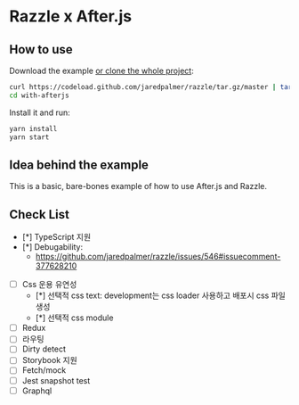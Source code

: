 # Razzle x After.js

## How to use

Download the example [or clone the whole project](https://github.com/jaredpalmer/razzle.git):

```bash
curl https://codeload.github.com/jaredpalmer/razzle/tar.gz/master | tar -xz --strip=2 razzle-master/examples/with-afterjs
cd with-afterjs
```

Install it and run:

```bash
yarn install
yarn start
```

## Idea behind the example

This is a basic, bare-bones example of how to use After.js and Razzle.

## Check List

* [*] TypeScript 지원
* [*] Debugability:
  * <https://github.com/jaredpalmer/razzle/issues/546#issuecomment-377628210>
* [ ] Css 운용 유연성
  * [*] 선택적 css text: development는 css loader 사용하고 배포시 css 파일 생성
  * [*] 선택적 css module
* [ ] Redux
* [ ] 라우팅
* [ ] Dirty detect
* [ ] Storybook 지원
* [ ] Fetch/mock
* [ ] Jest snapshot test
* [ ] Graphql
